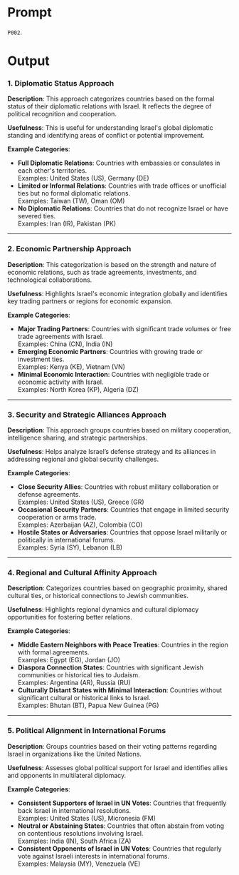 # Prompt

`P002`.

# Output

### **1. Diplomatic Status Approach**
**Description**: This approach categorizes countries based on the formal status of their diplomatic relations with Israel. It reflects the degree of political recognition and cooperation.

**Usefulness**: This is useful for understanding Israel's global diplomatic standing and identifying areas of conflict or potential improvement.

**Example Categories**:
- **Full Diplomatic Relations**: Countries with embassies or consulates in each other's territories.  
  Examples: United States (US), Germany (DE)
- **Limited or Informal Relations**: Countries with trade offices or unofficial ties but no formal diplomatic relations.  
  Examples: Taiwan (TW), Oman (OM)
- **No Diplomatic Relations**: Countries that do not recognize Israel or have severed ties.  
  Examples: Iran (IR), Pakistan (PK)

---

### **2. Economic Partnership Approach**
**Description**: This categorization is based on the strength and nature of economic relations, such as trade agreements, investments, and technological collaborations.

**Usefulness**: Highlights Israel's economic integration globally and identifies key trading partners or regions for economic expansion.

**Example Categories**:
- **Major Trading Partners**: Countries with significant trade volumes or free trade agreements with Israel.  
  Examples: China (CN), India (IN)
- **Emerging Economic Partners**: Countries with growing trade or investment ties.  
  Examples: Kenya (KE), Vietnam (VN)
- **Minimal Economic Interaction**: Countries with negligible trade or economic activity with Israel.  
  Examples: North Korea (KP), Algeria (DZ)

---

### **3. Security and Strategic Alliances Approach**
**Description**: This approach groups countries based on military cooperation, intelligence sharing, and strategic partnerships.

**Usefulness**: Helps analyze Israel’s defense strategy and its alliances in addressing regional and global security challenges.

**Example Categories**:
- **Close Security Allies**: Countries with robust military collaboration or defense agreements.  
  Examples: United States (US), Greece (GR)
- **Occasional Security Partners**: Countries that engage in limited security cooperation or arms trade.  
  Examples: Azerbaijan (AZ), Colombia (CO)
- **Hostile States or Adversaries**: Countries that oppose Israel militarily or politically in international forums.  
  Examples: Syria (SY), Lebanon (LB)

---

### **4. Regional and Cultural Affinity Approach**
**Description**: Categorizes countries based on geographic proximity, shared cultural ties, or historical connections to Jewish communities.

**Usefulness**: Highlights regional dynamics and cultural diplomacy opportunities for fostering better relations.

**Example Categories**:
- **Middle Eastern Neighbors with Peace Treaties**: Countries in the region with formal agreements.  
  Examples: Egypt (EG), Jordan (JO)
- **Diaspora Connection States**: Countries with significant Jewish communities or historical ties to Judaism.  
  Examples: Argentina (AR), Russia (RU)
- **Culturally Distant States with Minimal Interaction**: Countries without significant cultural or historical links to Israel.  
  Examples: Bhutan (BT), Papua New Guinea (PG)

---

### **5. Political Alignment in International Forums**
**Description**: Groups countries based on their voting patterns regarding Israel in organizations like the United Nations.

**Usefulness**: Assesses global political support for Israel and identifies allies and opponents in multilateral diplomacy.

**Example Categories**:
- **Consistent Supporters of Israel in UN Votes**: Countries that frequently back Israel in international resolutions.  
  Examples: United States (US), Micronesia (FM)
- **Neutral or Abstaining States**: Countries that often abstain from voting on contentious resolutions involving Israel.  
  Examples: India (IN), South Africa (ZA)
- **Consistent Opponents of Israel in UN Votes**: Countries that regularly vote against Israeli interests in international forums.  
  Examples: Malaysia (MY), Venezuela (VE)

 